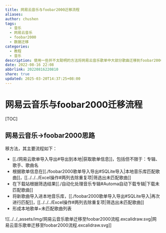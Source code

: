 ```yaml
---
title: 网易云音乐与foobar2000迁移流程
aliases: 
author: chushen
tags:
  - 音乐
  - 网易云音乐
  - foobar2000
  - 数据迁移
categories:
  - 教程
  - 音乐
description: 使用一些并不太聪明的方法将网易云音乐歌单中大部分歌曲迁移到foobar2000。本文所列方法具有：低效、正确率低、不智能等等特点，使用需谨慎
date: 2022-08-16 22:08
abbrlink: 20220816220810
share: true
updated: 2025-03-20T14:37:25+08:00
---
```

# 网易云音乐与foobar2000迁移流程

[TOC]

## 网易云音乐->foobar2000思路
移方法，其主要流程如下：

- [[./网易云歌单导入导出#导出到本地|获取歌单信息]]，包括但不限于：专辑、歌手、歌曲名
- 根据歌单信息在[[./foobar2000歌单导入导出#SQLite导入|本地音乐库匹配歌曲]]，[[../../../Excel操作#两列去除重复项|筛选出未匹配歌曲]]
- 在下载站根据筛选结果[[./自动化处理音乐专辑#Automa自动下载专辑|下载未匹配歌曲]]
- 将新歌曲导入进本地音乐库，[[./foobar2000歌单导入导出#SQLite导入|再次进行匹配]]，[[../../../Excel操作#两列去除重复项|筛选出未匹配歌曲]]
- 形成本地歌单+未匹配歌曲列表

![[../../_assets/img/网易云音乐歌单迁移至foobar2000流程.excalidraw.svg|网易云音乐歌单迁移至foobar2000流程.excalidraw.svg]]



